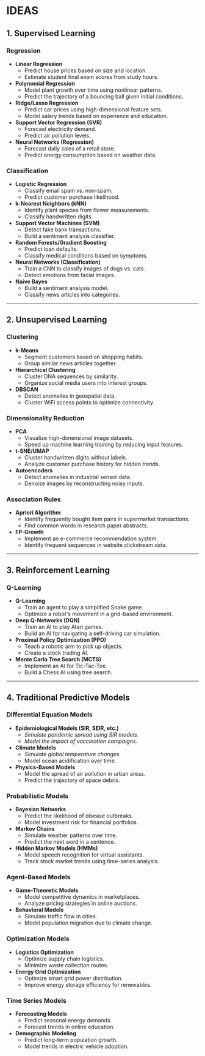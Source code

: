 # **IDEAS**

## **1. Supervised Learning**
### **Regression**
- **Linear Regression**  
  - Predict house prices based on size and location.  
  - Estimate student final exam scores from study hours.  
- **Polynomial Regression**  
  - Model plant growth over time using nonlinear patterns.  
  - Predict the trajectory of a bouncing ball given initial conditions.  
- **Ridge/Lasso Regression**  
  - Predict car prices using high-dimensional feature sets.  
  - Model salary trends based on experience and education.  
- **Support Vector Regression (SVR)**  
  - Forecast electricity demand.  
  - Predict air pollution levels.  
- **Neural Networks (Regression)**  
  - Forecast daily sales of a retail store.  
  - Predict energy consumption based on weather data.  

### **Classification**
- **Logistic Regression**  
  - Classify email spam vs. non-spam.  
  - Predict customer purchase likelihood.  
- **k-Nearest Neighbors (kNN)**  
  - Identify plant species from flower measurements.  
  - Classify handwritten digits.  
- **Support Vector Machines (SVM)**  
  - Detect fake bank transactions.  
  - Build a sentiment analysis classifier.  
- **Random Forests/Gradient Boosting**  
  - Predict loan defaults.  
  - Classify medical conditions based on symptoms.  
- **Neural Networks (Classification)**  
  - Train a CNN to classify images of dogs vs. cats.  
  - Detect emotions from facial images.  
- **Naive Bayes**  
  - Build a sentiment analysis model.  
  - Classify news articles into categories.  

---

## **2. Unsupervised Learning**
### **Clustering**
- **k-Means**  
  - Segment customers based on shopping habits.  
  - Group similar news articles together.  
- **Hierarchical Clustering**  
  - Cluster DNA sequences by similarity.  
  - Organize social media users into interest groups.  
- **DBSCAN**  
  - Detect anomalies in geospatial data.  
  - Cluster WiFi access points to optimize connectivity.  

### **Dimensionality Reduction**
- **PCA**  
  - Visualize high-dimensional image datasets.  
  - Speed up machine learning training by reducing input features.  
- **t-SNE/UMAP**  
  - Cluster handwritten digits without labels.  
  - Analyze customer purchase history for hidden trends.  
- **Autoencoders**  
  - Detect anomalies in industrial sensor data.  
  - Denoise images by reconstructing noisy inputs.  

### **Association Rules**
- **Apriori Algorithm**  
  - Identify frequently bought item pairs in supermarket transactions.  
  - Find common words in research paper abstracts.  
- **FP-Growth**  
  - Implement an e-commerce recommendation system.  
  - Identify frequent sequences in website clickstream data.  

---

## **3. Reinforcement Learning**
### **Q-Learning**
- **Q-Learning**  
  - Train an agent to play a simplified Snake game.  
  - Optimize a robot's movement in a grid-based environment.  
- **Deep Q-Networks (DQN)**  
  - Train an AI to play Atari games.  
  - Build an AI for navigating a self-driving car simulation.  
- **Proximal Policy Optimization (PPO)**  
  - Teach a robotic arm to pick up objects.  
  - Create a stock trading AI.  
- **Monte Carlo Tree Search (MCTS)**  
  - Implement an AI for Tic-Tac-Toe.  
  - Build a Chess AI using tree search.  

---

## **4. Traditional Predictive Models**
### **Differential Equation Models**  
- **Epidemiological Models (SIR, SEIR, etc.)**  
  - <em>Simulate pandemic spread using SIR models.  </em>
  - <em>Model the impact of vaccination campaigns.  </em>
- **Climate Models**  
  - <em>Simulate global temperature changes.</em>
  - Model ocean acidification over time.
- **Physics-Based Models**  
  - Model the spread of air pollution in urban areas.  
  - Predict the trajectory of space debris.  

### **Probabilistic Models**  
- **Bayesian Networks**  
  - Predict the likelihood of disease outbreaks.  
  - Model investment risk for financial portfolios.  
- **Markov Chains**  
  - Simulate weather patterns over time.  
  - Predict the next word in a sentence.  
- **Hidden Markov Models (HMMs)**  
  - Model speech recognition for virtual assistants.  
  - Track stock market trends using time-series analysis.  

### **Agent-Based Models**  
- **Game-Theoretic Models**  
  - Model competitive dynamics in marketplaces.  
  - Analyze pricing strategies in online auctions.  
- **Behavioral Models**  
  - Simulate traffic flow in cities.  
  - Model population migration due to climate change.  

### **Optimization Models**  
- **Logistics Optimization**  
  - Optimize supply chain logistics.  
  - Minimize waste collection routes.  
- **Energy Grid Optimization**  
  - Optimize smart grid power distribution.  
  - Improve energy storage efficiency for renewables.  

### **Time Series Models**  
- **Forecasting Models**  
  - Predict seasonal energy demands.  
  - Forecast trends in online education.  
- **Demographic Modeling**  
  - Predict long-term population growth.  
  - Model trends in electric vehicle adoption.  
